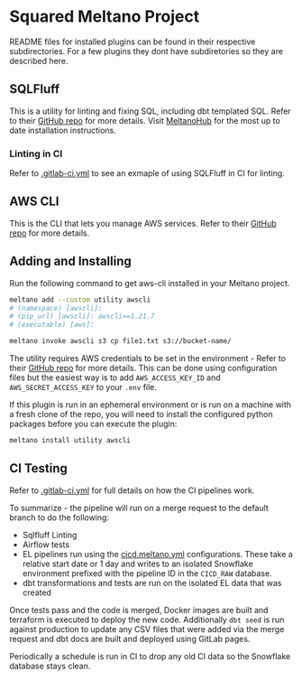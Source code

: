 # Squared Meltano Project

README files for installed plugins can be found in their respective subdirectories.
For a few plugins they dont have subdiretories so they are described here.

## SQLFluff

This is a utility for linting and fixing SQL, including dbt templated SQL.
Refer to their [GitHub repo](https://github.com/sqlfluff/sqlfluff) for more details.
Visit [MeltanoHub](https://hub.meltano.com/utilities/sqlfluff) for the most up to date installation instructions.

### Linting in CI

Refer to [.gitlab-ci.yml](../.gitlab-ci.yml) to see an exmaple of using SQLFluff in CI for linting.


## AWS CLI

This is the CLI that lets you manage AWS services.
Refer to their [GitHub repo](https://github.com/aws/aws-cli) for more details.

## Adding and Installing

Run the following command to get aws-cli installed in your Meltano project.

```bash
meltano add --custom utility awscli
# (namespace) [awscli]:
# (pip_url) [awscli]: awscli==1.21.7
# (executable) [aws]:

meltano invoke awscli s3 cp file1.txt s3://bucket-name/
```

The utility requires AWS credentials to be set in the environment - Refer to their [GitHub repo](https://github.com/aws/aws-cli) for more details.
This can be done using configuration files but the easiest way is to add `AWS_ACCESS_KEY_ID` and `AWS_SECRET_ACCESS_KEY` to your `.env` file.

If this plugin is run in an ephemeral environment or is run on a machine with a fresh clone of the repo, you will need to install the configured python packages before you can execute the plugin:

```bash
meltano install utility awscli
```

## CI Testing

Refer to [.gitlab-ci.yml](../.gitlab-ci.yml) for full details on how the CI pipelines work.

To summarize - the pipeline will run on a merge request to the default branch to do the following:

- Sqlfluff Linting
- Airflow tests
- EL pipelines run using the [cicd.meltano.yml](./environments/cicd.meltano.yml) configurations.
These take a relative start date or 1 day and writes to an isolated Snowflake environment prefixed with the pipeline ID in the `CICD_RAW` database.
- dbt transformations and tests are run on the isolated EL data that was created

Once tests pass and the code is merged, Docker images are built and terraform is executed to deploy the new code.
Additionally `dbt seed` is run against production to update any CSV files that were added via the merge request and dbt docs are built and deployed using GitLab pages.

Periodically a schedule is run in CI to drop any old CI data so the Snowflake database stays clean.
